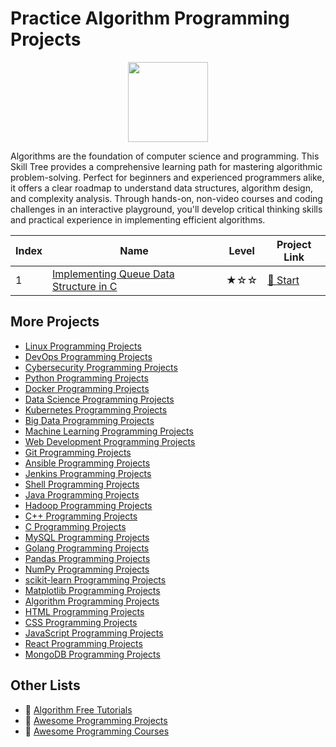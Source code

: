 # Practice Algorithm Programming Projects

<div align="center">
<img width="128px" src="https://file.labex.io/path/FXuseQI6SAeI.png">
</div>

Algorithms are the foundation of computer science and programming. This Skill Tree provides a comprehensive learning path for mastering algorithmic problem-solving. Perfect for beginners and experienced programmers alike, it offers a clear roadmap to understand data structures, algorithm design, and complexity analysis. Through hands-on, non-video courses and coding challenges in an interactive playground, you'll develop critical thinking skills and practical experience in implementing efficient algorithms.

|   Index | Name                                                                                            | Level   | Project Link                                                     |
|---------|-------------------------------------------------------------------------------------------------|---------|------------------------------------------------------------------|
|       1 | [Implementing Queue Data Structure in C](https://labex.io/courses/project-implementing-a-queue) | ★☆☆     | [🚀 Start](https://labex.io/courses/project-implementing-a-queue) |

## More Projects

- [Linux Programming Projects](https://github.com/labex-labs/practice-linux-programming-projects)
- [DevOps Programming Projects](https://github.com/labex-labs/practice-devops-programming-projects)
- [Cybersecurity Programming Projects](https://github.com/labex-labs/practice-cybersecurity-programming-projects)
- [Python Programming Projects](https://github.com/labex-labs/practice-python-programming-projects)
- [Docker Programming Projects](https://github.com/labex-labs/practice-docker-programming-projects)
- [Data Science Programming Projects](https://github.com/labex-labs/practice-data-science-programming-projects)
- [Kubernetes Programming Projects](https://github.com/labex-labs/practice-kubernetes-programming-projects)
- [Big Data Programming Projects](https://github.com/labex-labs/practice-bigdata-programming-projects)
- [Machine Learning Programming Projects](https://github.com/labex-labs/practice-ml-programming-projects)
- [Web Development Programming Projects](https://github.com/labex-labs/practice-web-development-programming-projects)
- [Git Programming Projects](https://github.com/labex-labs/practice-git-programming-projects)
- [Ansible Programming Projects](https://github.com/labex-labs/practice-ansible-programming-projects)
- [Jenkins Programming Projects](https://github.com/labex-labs/practice-jenkins-programming-projects)
- [Shell Programming Projects](https://github.com/labex-labs/practice-shell-programming-projects)
- [Java Programming Projects](https://github.com/labex-labs/practice-java-programming-projects)
- [Hadoop Programming Projects](https://github.com/labex-labs/practice-hadoop-programming-projects)
- [C++ Programming Projects](https://github.com/labex-labs/practice-cpp-programming-projects)
- [C Programming Projects](https://github.com/labex-labs/practice-c-programming-projects)
- [MySQL Programming Projects](https://github.com/labex-labs/practice-mysql-programming-projects)
- [Golang Programming Projects](https://github.com/labex-labs/practice-go-programming-projects)
- [Pandas Programming Projects](https://github.com/labex-labs/practice-pandas-programming-projects)
- [NumPy Programming Projects](https://github.com/labex-labs/practice-numpy-programming-projects)
- [scikit-learn Programming Projects](https://github.com/labex-labs/practice-sklearn-programming-projects)
- [Matplotlib Programming Projects](https://github.com/labex-labs/practice-matplotlib-programming-projects)
- [Algorithm Programming Projects](https://github.com/labex-labs/practice-algorithm-programming-projects)
- [HTML Programming Projects](https://github.com/labex-labs/practice-html-programming-projects)
- [CSS Programming Projects](https://github.com/labex-labs/practice-css-programming-projects)
- [JavaScript Programming Projects](https://github.com/labex-labs/practice-javascript-programming-projects)
- [React Programming Projects](https://github.com/labex-labs/practice-react-programming-projects)
- [MongoDB Programming Projects](https://github.com/labex-labs/practice-mongodb-programming-projects)


## Other Lists

- 🔗 [Algorithm Free Tutorials](https://github.com/labex-labs/algorithm-free-tutorials)
- 🔗 [Awesome Programming Projects](https://github.com/labex-labs/awesome-programming-projects)
- 🔗 [Awesome Programming Courses](https://github.com/labex-labs/awesome-programming-courses)

